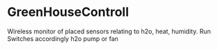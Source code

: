 # GreenHouseControll
Wireless monitor of placed sensors relating to h2o, heat, humidity.  Run Switches accordingly h2o pump or fan
